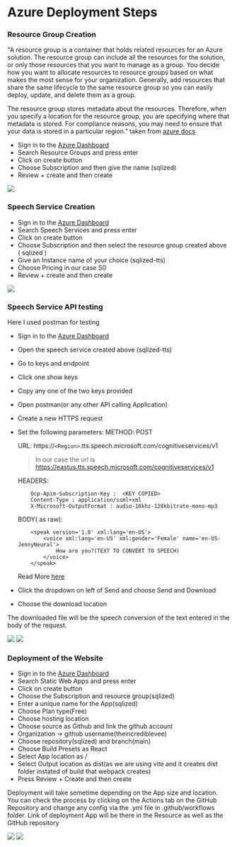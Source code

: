 # Azure Deployment Steps

### Resource Group Creation

"A resource group is a container that holds related resources for an Azure solution. The resource group can include all the resources for the solution, or only those resources that you want to manage as a group. You decide how you want to allocate resources to resource groups based on what makes the most sense for your organization. Generally, add resources that share the same lifecycle to the same resource group so you can easily deploy, update, and delete them as a group.

The resource group stores metadata about the resources. Therefore, when you specify a location for the resource group, you are specifying where that metadata is stored. For compliance reasons, you may need to ensure that your data is stored in a particular region." taken from [azure docs](https://docs.microsoft.com/en-us/azure/azure-resource-manager/management/manage-resource-groups-portal)

* Sign in to the [Azure Dashboard](https://portal.azure.com/)
* Search Resource Groups and press enter
* Click on create button
* Choose Subscription and then give the name (sqlized) 
* Review + create and then create

<img src="./Screenshots/static/Azure/resource_group.png">

### Speech Service Creation

* Sign in to the [Azure Dashboard](https://portal.azure.com)
* Search Speech Services and press enter
* Click on create button
* Choose Subscription and then select the resource group created above ( sqlized )
* Give an Instance name of your choice (sqlized-tts)
* Choose Pricing in our case S0
* Review + create and then create

<img src="./Screenshots/static/Azure/speech_services.png">

### Speech Service API testing

Here I used postman for testing

* Sign in to the [Azure Dashboard](https://portal.azure.com)
* Open the speech service created above (sqlized-tts)
* Go to keys and endpoint
* Click one show keys
* Copy any one of the two keys provided
* Open postman(or any other API calling Application)
* Create a new HTTPS request
* Set the following parameters:
    METHOD:     POST

    URL:    https://`<Region>`.tts.speech.microsoft.com/cognitiveservices/v1
    >In our case the url is https://eastus.tts.speech.microsoft.com/cognitiveservices/v1

    HEADERS:    
    ```
        Ocp-Apim-Subscription-Key :  <KEY COPIED>
        Content-Type : application/ssml+xml
        X-Microsoft-OutputFormat : audio-16khz-128kbitrate-mono-mp3
    ```
    BODY( as raw):  
    ```     
        <speak version='1.0' xml:lang='en-US'>
            <voice xml:lang='en-US' xml:gender='Female' name='en-US-JennyNeural'>
                How are you?(TEXT TO CONVERT TO SPEECH)
            </voice>
        </speak>
    ```
    Read More [here](https://docs.microsoft.com/en-us/azure/cognitive-services/speech-service/rest-text-to-speech)
* Click the dropdown on left of Send and choose Send and Download
* Choose the download location

The downloaded file will be the speech conversion of the text entered in the body of the request.

<img src="./Screenshots/static/Azure/sqlized-tts.png">

<img src="./Screenshots/static/Azure/postman.png">


### Deployment of the Website

* Sign in to the [Azure Dashboard](https://portal.azure.com)
* Search Static Web Apps and press enter
* Click on create button
* Choose the Subscription and resource group(sqlized)
* Enter a unique name for the App(sqlized)
* Choose Plan type(Free)
* Choose hosting location
* Choose source as Github and link the github account
* Organization -> github username(theincrediblevee)
* Choose repository(sqlized) and branch(main)
* Choose Build Presets as React
* Select App location as / 
* Select Output location as dist(as we are using vite and it creates dist folder instated of build that webpack creates)
* Press Review + Create and then create

Deployment will take sometime depending on the App size and location. 
You can check the process by clicking on the Actions tab on the GitHub Repository and change any config via the .yml file in .github/workflows folder.
Link of deployment App will be there in the Resource as well as the GitHub repository

<img src="./Screenshots/static/Azure/static_apps_1.png">

<img src="./Screenshots/static/Azure/static_apps_2.png">


